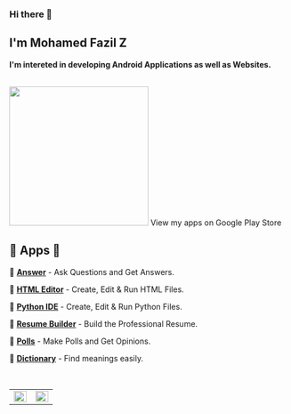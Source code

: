 ### Hi there 👋
## I'm Mohamed Fazil Z
<b>I'm intereted in developing Android Applications as well as Websites.</b>

<br />
<img src="https://lh3.googleusercontent.com/k-2BsI5KgLC2JxQd2rFA-3RHg8-tvoXjinZFNvZLnGlbcxR8xkVM9GW3tqBK5xbTSJKr3-Ei2SVuDoAuYaR3-AL5DVlV5vNj10d6x-604UYNa0sfGEU=s0" style="width:250px" /> View my apps on Google Play Store

<br />

## 🌟 Apps 🌟
💫 <b><a href="https://play.google.com/store/apps/details?id=com.fazil.answer">Answer</a></b> -
Ask Questions and Get Answers.
<br />

💫 <b><a href="https://play.google.com/store/apps/details?id=com.fazil.htmleditor">HTML Editor</a></b> -
Create, Edit & Run HTML Files.
<br />

💫 <b><a href="https://play.google.com/store/apps/details?id=com.fazil.pythonide">Python IDE</a></b> -
Create, Edit & Run Python Files.
<br />

💫 <b><a href="https://play.google.com/store/apps/details?id=app.fazil.resumebuilder">Resume Builder</a></b> -
Build the Professional Resume.
<br />

💫 <b><a href="https://play.google.com/store/apps/details?id=com.fazil.mypolls">Polls</a></b> -
Make Polls and Get Opinions.
<br />

💫 <b><a href="https://play.google.com/store/apps/details?id=com.fazil.dictionary">Dictionary</a></b> -
Find meanings easily.
<br />

<br />

<table>
<tr>
<td valign="top" width="50%">
<img src="https://github-readme-stats.vercel.app/api?username=fazil2003&show_icons=true&count_private=true&hide_border=true" align="left" style="width: 100%" />
</td>
<td valign="top" width="50%">
<img src="https://github-readme-stats.vercel.app/api/top-langs/?username=fazil2003&langs_count=10hide_border=true&layout=compact" align="left" style="width: 100%" />
</td>
</tr>
</table>  

<!--
![visitors](https://visitor-badge.glitch.me/badge?page_id=samyukthagopalsamy.samyukthagopalsamy) 
-->
